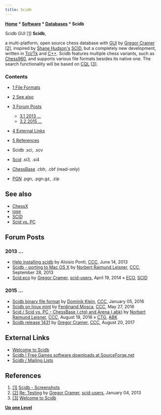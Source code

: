```yaml
---
title: Scidb
---
```

**[Home](Home "Home") \* [Software](Software "Software") \* [Databases](Databases "Databases") \* Scidb**



 [](http://scidb.sourceforge.net/screenshots.html) Scidb GUI <a id="cite-note-1" href="#cite-ref-1">[1]</a> 
**Scidb**,  

a multi-platform, open source chess database with [GUI](GUI "GUI") by [Gregor Cramer](index.php?title=Gregor_Cramer&action=edit&redlink=1 "Gregor Cramer (page does not exist)") <a id="cite-note-2" href="#cite-ref-2">[2]</a>, inspired by [Shane Hudson's](Shane_Hudson "Shane Hudson") [SCID](SCID "SCID"), but a completely new development, written in [Tcl/Tk](index.php?title=Tcl-Tk&action=edit&redlink=1 "Tcl-Tk (page does not exist)") and [C++](Cpp "Cpp"). 
Scidb features multiple chess variants, such as [Chess960](Chess960 "Chess960"), and supports various file formats besides its native one. The search functionality will be based on [CQL](Chess_Query_Language "Chess Query Language") <a id="cite-note-3" href="#cite-ref-3">[3]</a>. 



### Contents


* [1 File Formats](#file-formats)
* [2 See also](#see-also)
* [3 Forum Posts](#forum-posts)
	+ [3.1 2013 ...](#2013-...)
	+ [3.2 2015 ...](#2015-...)
* [4 External Links](#external-links)
* [5 References](#references)






* Scidb .sci, .scv
* [Scid](SCID "SCID") .si3, .si4
* [ChessBase](ChessBase_(Database) "ChessBase (Database)") .cbh, .cbf (read-only)
* [PGN](Portable_Game_Notation "Portable Game Notation") .pgn, .pgn.gz, .zip


## See also


* [ChessX](ChessX "ChessX")
* [jose](index.php?title=Jose&action=edit&redlink=1 "Jose (page does not exist)")
* [SCID](SCID "SCID")
* [Scid vs. PC](Scid_vs._PC "Scid vs. PC")


## Forum Posts


### 2013 ...


* [Help installing scidb](http://www.talkchess.com/forum/viewtopic.php?t=48270) by Aloisio Ponti, [CCC](CCC "CCC"), June 14, 2013
* [Scidb - porting to Mac OS X](http://www.talkchess.com/forum/viewtopic.php?t=49492) by [Norbert Raimund Leisner](Norbert_Raimund_Leisner "Norbert Raimund Leisner"), [CCC](CCC "CCC"), September 28, 2013
* [Scid.eco](https://www.mail-archive.com/scid-users@lists.sourceforge.net/msg06639.html) by [Gregor Cramer](index.php?title=Gregor_Cramer&action=edit&redlink=1 "Gregor Cramer (page does not exist)"), [scid-users](https://www.mail-archive.com/scid-users@lists.sourceforge.net/), April 19, 2014 » [ECO](ECO "ECO"), [SCID](SCID "SCID")


### 2015 ...


* [Scidb binary file format](http://www.talkchess.com/forum/viewtopic.php?t=58820) by [Dominik Klein](Dominik_Klein "Dominik Klein"), [CCC](CCC "CCC"), January 05, 2016
* [Scidb on linux mint](http://www.talkchess.com/forum3/viewtopic.php?f=2&t=60288) by [Ferdinand Mosca](Ferdinand_Mosca "Ferdinand Mosca"), [CCC](CCC "CCC"), May 27, 2016
* [Scid / Scid vs. PC - ChessBase (.ctg) and Arena (.abk)](http://www.talkchess.com/forum/viewtopic.php?t=61165) by [Norbert Raimund Leisner](Norbert_Raimund_Leisner "Norbert Raimund Leisner"), [CCC](CCC "CCC"), August 19, 2016 » [CTG](CTG "CTG"), [ABK](ABK "ABK")
* [Scidb release 1431](http://www.talkchess.com/forum3/viewtopic.php?f=2&t=64938) by [Gregor Cramer](index.php?title=Gregor_Cramer&action=edit&redlink=1 "Gregor Cramer (page does not exist)"), [CCC](CCC "CCC"), August 20, 2017


## External Links


* [Welcome to Scidb](http://scidb.sourceforge.net/index.html)
* [Scidb | Free Games software downloads at SourceForge.net](http://sourceforge.net/projects/scidb/)
* [Scidb / Mailing Lists](http://sourceforge.net/p/scidb/mailman/scidb-users/)


## References


1. <a id="cite-ref-1" href="#cite-note-1">[1]</a> [Scidb - Screenshots](http://scidb.sourceforge.net/screenshots.html)
2. <a id="cite-ref-2" href="#cite-note-2">[2]</a> [Re: Testing](https://www.mail-archive.com/scid-users@lists.sourceforge.net/msg06020.html) by [Gregor Cramer](index.php?title=Gregor_Cramer&action=edit&redlink=1 "Gregor Cramer (page does not exist)"), [scid-users](https://www.mail-archive.com/scid-users@lists.sourceforge.net/), January 04, 2013
3. <a id="cite-ref-3" href="#cite-note-3">[3]</a> [Welcome to Scidb](http://scidb.sourceforge.net/index.html)

**[Up one Level](Databases "Databases")**







 
